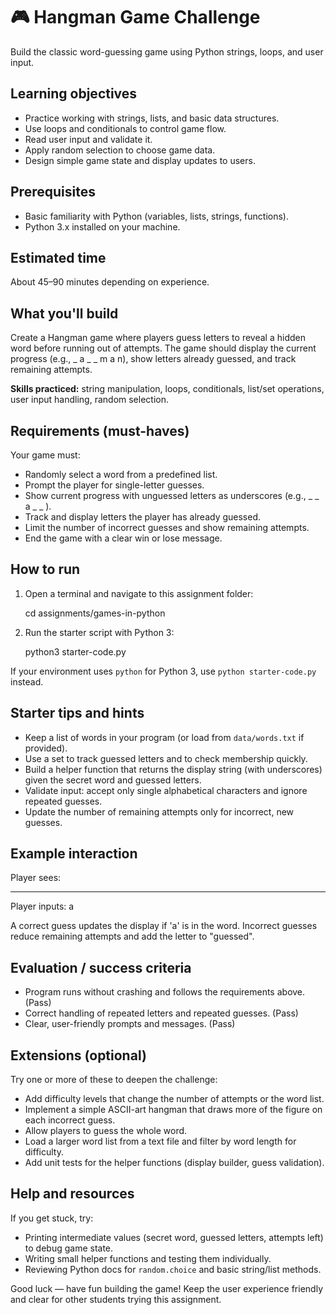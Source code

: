 # 🎮 Hangman Game Challenge

Build the classic word-guessing game using Python strings, loops, and user input.

## Learning objectives

- Practice working with strings, lists, and basic data structures.
- Use loops and conditionals to control game flow.
- Read user input and validate it.
- Apply random selection to choose game data.
- Design simple game state and display updates to users.

## Prerequisites

- Basic familiarity with Python (variables, lists, strings, functions).
- Python 3.x installed on your machine.

## Estimated time

About 45–90 minutes depending on experience.

## What you'll build

Create a Hangman game where players guess letters to reveal a hidden word before running out of attempts. The game should display the current progress (e.g., _ a _ _ m a n), show letters already guessed, and track remaining attempts.

**Skills practiced:** string manipulation, loops, conditionals, list/set operations, user input handling, random selection.

## Requirements (must-haves)

Your game must:

- Randomly select a word from a predefined list.
- Prompt the player for single-letter guesses.
- Show current progress with unguessed letters as underscores (e.g., _ _ a _ _ ).
- Track and display letters the player has already guessed.
- Limit the number of incorrect guesses and show remaining attempts.
- End the game with a clear win or lose message.

## How to run

1. Open a terminal and navigate to this assignment folder:

   cd assignments/games-in-python

2. Run the starter script with Python 3:

   python3 starter-code.py

If your environment uses `python` for Python 3, use `python starter-code.py` instead.

## Starter tips and hints

- Keep a list of words in your program (or load from `data/words.txt` if provided).
- Use a set to track guessed letters and to check membership quickly.
- Build a helper function that returns the display string (with underscores) given the secret word and guessed letters.
- Validate input: accept only single alphabetical characters and ignore repeated guesses.
- Update the number of remaining attempts only for incorrect, new guesses.

## Example interaction

Player sees:

_ _ _ _ _

Player inputs: a

A correct guess updates the display if 'a' is in the word. Incorrect guesses reduce remaining attempts and add the letter to "guessed".

## Evaluation / success criteria

- Program runs without crashing and follows the requirements above. (Pass)
- Correct handling of repeated letters and repeated guesses. (Pass)
- Clear, user-friendly prompts and messages. (Pass)

## Extensions (optional)

Try one or more of these to deepen the challenge:

- Add difficulty levels that change the number of attempts or the word list.
- Implement a simple ASCII-art hangman that draws more of the figure on each incorrect guess.
- Allow players to guess the whole word.
- Load a larger word list from a text file and filter by word length for difficulty.
- Add unit tests for the helper functions (display builder, guess validation).

## Help and resources

If you get stuck, try:

- Printing intermediate values (secret word, guessed letters, attempts left) to debug game state.
- Writing small helper functions and testing them individually.
- Reviewing Python docs for `random.choice` and basic string/list methods.

Good luck — have fun building the game! Keep the user experience friendly and clear for other students trying this assignment.
